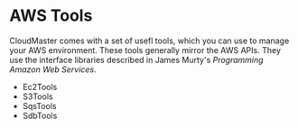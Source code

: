 # AWS Tools #

CloudMaster comes with a set of usefl tools, which you can use to manage your AWS environment.  These tools generally mirror the AWS APIs.  They use the interface libraries described in James Murty's _Programming Amazon Web Services_.

  * Ec2Tools
  * S3Tools
  * SqsTools
  * SdbTools